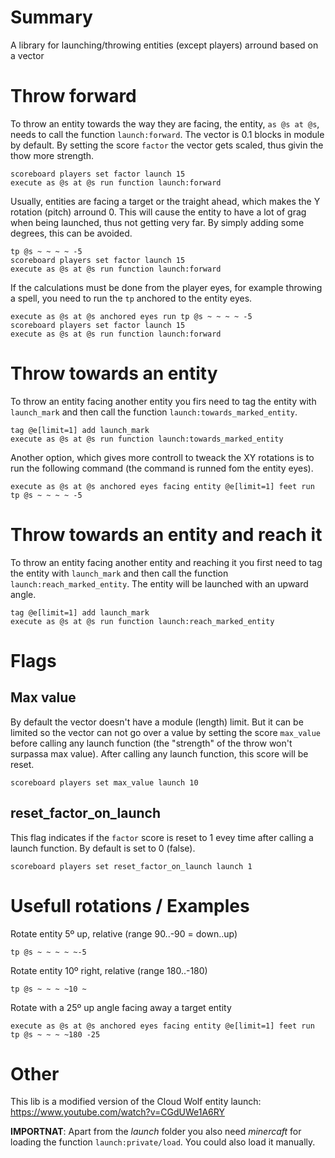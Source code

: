 # Summary

A library for launching/throwing entities (except players) arround based on a vector

# Throw forward

To throw an entity towards the way they are facing, the entity, `as @s at @s`, needs to call the function `launch:forward`.
The vector is 0.1 blocks in module by default. By setting the score `factor` the vector gets scaled, thus givin the thow more strength.

    scoreboard players set factor launch 15
    execute as @s at @s run function launch:forward

Usually, entities are facing a target or the traight ahead, which makes the Y rotation (pitch) arround 0. This will cause the entity to have a lot of grag when being launched, thus not getting very far. By simply adding some degrees, this can be avoided.

    tp @s ~ ~ ~ ~ -5
    scoreboard players set factor launch 15
    execute as @s at @s run function launch:forward

If the calculations must be done from the player eyes, for example throwing a spell, you need to run the `tp` anchored to the entity eyes.

    execute as @s at @s anchored eyes run tp @s ~ ~ ~ ~ -5
    scoreboard players set factor launch 15
    execute as @s at @s run function launch:forward

# Throw towards an entity

To throw an entity facing another entity you firs need to tag the entity with `launch_mark` and then call the function `launch:towards_marked_entity`.

    tag @e[limit=1] add launch_mark
    execute as @s at @s run function launch:towards_marked_entity

Another option, which gives more controll to tweack the XY rotations is to run the following command (the command is runned fom the entity eyes).

    execute as @s at @s anchored eyes facing entity @e[limit=1] feet run tp @s ~ ~ ~ ~ -5

# Throw towards an entity and reach it

To throw an entity facing another entity and reaching it you first need to tag the entity with `launch_mark` and then call the function `launch:reach_marked_entity`. The entity will be launched with an upward angle.

    tag @e[limit=1] add launch_mark
    execute as @s at @s run function launch:reach_marked_entity

# Flags

## Max value

By default the vector doesn't have a module (length) limit. But it can be limited so the vector can not go over a value by setting the score `max_value` before calling any launch function (the "strength" of the throw won't surpassa max value). After calling any launch function, this score will be reset.

    scoreboard players set max_value launch 10

## reset_factor_on_launch

This flag indicates if the `factor` score is reset to 1 evey time after calling a launch function. By default is set to 0 (false).

    scoreboard players set reset_factor_on_launch launch 1

# Usefull rotations / Examples

Rotate entity 5º up, relative (range 90..-90 = down..up)

    tp @s ~ ~ ~ ~ ~-5

Rotate entity 10º right, relative (range 180..-180)

    tp @s ~ ~ ~ ~10 ~

Rotate with a 25º up angle facing away a target entity

    execute as @s at @s anchored eyes facing entity @e[limit=1] feet run tp @s ~ ~ ~ ~180 -25

# Other
This lib is a modified version of the Cloud Wolf entity launch: https://www.youtube.com/watch?v=CGdUWe1A6RY

**IMPORTNAT**: Apart from the *launch* folder you also need *minercaft* for loading the function `launch:private/load`. You could also load it manually.

